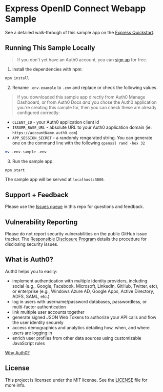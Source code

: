 # Express OpenID Connect Webapp Sample

See a detailed walk-through of this sample app on the [Express Quickstart](https://auth0.com/docs/quickstart/webapp/express).

## Running This Sample Locally

> If you don't yet have an Auth0 account, you can [sign up](https://auth0.com/signup) for free.

1. Install the dependencies with npm:

```bash
npm install
```

2. Rename `.env.example` to `.env` and replace or check the following values. 

> If you downloaded this sample app directly from Auth0 Manage Dashboard, or from Auth0 Docs _and_ you chose the Auth0 application you're creating this sample for, then you can check these are already configured correctly: 

* `CLIENT_ID` - your Auth0 application client id
* `ISSUER_BASE_URL` - absolute URL to your Auth0 application domain (ie: `https://accountName.auth0.com`)
* `APP_SESSION_SECRET` - a randomly rengerated string.  You can generate one on the command line with the following `openssl rand -hex 32`


```bash
mv .env-sample .env
```

3. Run the sample app:

```bash
npm start
```

The sample app will be served at `localhost:3000`.

## Support + Feedback

Please use the [Issues queue](https://github.com/auth0-samples/auth0-express-webapp-sample/issues) in this repo for questions and feedback.

## Vulnerability Reporting

Please do not report security vulnerabilities on the public GitHub issue tracker. The [Responsible Disclosure Program](https://auth0.com/whitehat) details the procedure for disclosing security issues.

## What is Auth0?

Auth0 helps you to easily:

- implement authentication with multiple identity providers, including social (e.g., Google, Facebook, Microsoft, LinkedIn, GitHub, Twitter, etc), or enterprise (e.g., Windows Azure AD, Google Apps, Active Directory, ADFS, SAML, etc.)
- log in users with username/password databases, passwordless, or multi-factor authentication
- link multiple user accounts together
- generate signed JSON Web Tokens to authorize your API calls and flow the user identity securely
- access demographics and analytics detailing how, when, and where users are logging in
- enrich user profiles from other data sources using customizable JavaScript rules

[Why Auth0?](https://auth0.com/why-auth0)

## License

This project is licensed under the MIT license. See the [LICENSE](LICENSE) file for more info.
